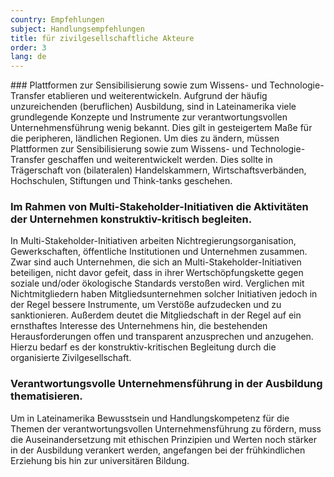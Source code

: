 ```yaml
---
country: Empfehlungen
subject: Handlungsempfehlungen
title: für zivilgesellschaftliche Akteure
order: 3
lang: de
---
```

<div class="content" markdown="1">
### Plattformen zur Sensibilisierung sowie zum Wissens- und Technologie-Transfer etablieren und weiterentwickeln.
Aufgrund der häufig unzureichenden (beruflichen) Ausbildung, sind in Lateinamerika viele grundlegende Konzepte und Instrumente zur verantwortungsvollen Unternehmensführung wenig bekannt. Dies gilt in gesteigertem Maße für die peripheren, ländlichen Regionen. Um dies zu ändern, müssen Plattformen zur Sensibilisierung sowie zum Wissens- und Technologie-Transfer geschaffen und weiterentwickelt werden. Dies sollte in Trägerschaft von (bilateralen) Handelskammern, Wirtschaftsverbänden, Hochschulen, Stiftungen und Think-tanks geschehen.

### Im Rahmen von Multi-Stakeholder-Initiativen die Aktivitäten der Unternehmen konstruktiv-kritisch begleiten.
In Multi-Stakeholder-Initiativen arbeiten Nichtregierungsorganisation, Gewerkschaften, öffentliche Institutionen und Unternehmen zusammen. Zwar sind auch Unternehmen, die sich an Multi-Stakeholder-Initiativen beteiligen, nicht davor gefeit, dass in ihrer Wertschöpfungskette gegen soziale und/oder ökologische Standards verstoßen wird. Verglichen mit Nichtmitgliedern haben Mitgliedsunternehmen solcher Initiativen jedoch in der Regel bessere Instrumente, um Verstöße aufzudecken und zu sanktionieren. Außerdem deutet die Mitgliedschaft in der Regel auf ein ernsthaftes Interesse des Unternehmens hin, die bestehenden Herausforderungen offen und transparent anzusprechen und anzugehen. Hierzu bedarf es der konstruktiv-kritischen Begleitung durch die organisierte Zivilgesellschaft.

### Verantwortungsvolle Unternehmensführung in der Ausbildung thematisieren.
Um in Lateinamerika Bewusstsein und Handlungskompetenz für die Themen der verantwortungsvollen Unternehmensführung zu fördern, muss die Auseinandersetzung mit ethischen Prinzipien und Werten noch stärker in der Ausbildung verankert werden, angefangen bei der frühkindlichen Erziehung bis hin zur universitären Bildung.
</div>
